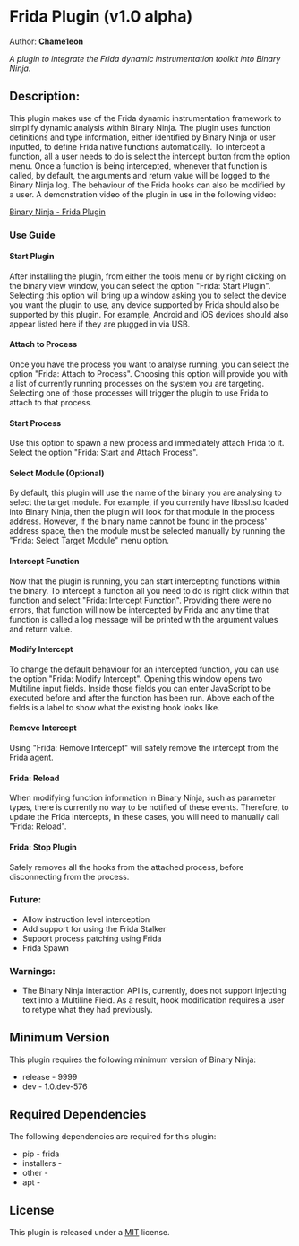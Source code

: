 # Frida Plugin (v1.0 alpha)
Author: **Chame1eon**

_A plugin to integrate the Frida dynamic instrumentation toolkit into Binary Ninja._

## Description:

This plugin makes use of the Frida dynamic instrumentation framework to simplify dynamic analysis within Binary Ninja. The plugin uses function definitions and type information, either identified by Binary Ninja or user inputted, to define Frida native functions automatically. To intercept a function, all a user needs to do is select the intercept button from the option menu. Once a function is being intercepted, whenever that function is called, by default, the arguments and return value will be logged to the Binary Ninja log. The behaviour of the Frida hooks can also be modified by a user. A demonstration video of the plugin in use in the following video:

[Binary Ninja - Frida Plugin](http://sendvid.com/vw7froy5)


### Use Guide

#### Start Plugin

After installing the plugin, from either the tools menu or by right clicking on the binary view window, you can select the option "Frida: Start Plugin". Selecting this option will bring up a window asking you to select the device you want the plugin to use, any device supported by Frida should also be supported by this plugin. For example, Android and iOS devices should also appear listed here if they are plugged in via USB.

#### Attach to Process

Once you have the process you want to analyse running, you can select the option "Frida: Attach to Process". Choosing this option will provide you with a list of currently running processes on the system you are targeting. Selecting one of those processes will trigger the plugin to use Frida to attach to that process.

#### Start Process

Use this option to spawn a new process and immediately attach Frida to it. Select the option "Frida: Start and Attach Process".

#### Select Module (Optional)

By default, this plugin will use the name of the binary you are analysing to select the target module. For example, if you currently have libssl.so loaded into Binary Ninja, then the plugin will look for that module in the process address. However, if the binary name cannot be found in the process' address space, then the module must be selected manually by running the "Frida: Select Target Module" menu option.

#### Intercept Function

Now that the plugin is running, you can start intercepting functions within the binary. To intercept a function all you need to do is right click within that function and select "Frida: Intercept Function". Providing there were no errors, that function will now be intercepted by Frida and any time that function is called a log message will be printed with the argument values and return value.

#### Modify Intercept

To change the default behaviour for an intercepted function, you can use the option "Frida: Modify Intercept". Opening this window opens two Multiline input fields. Inside those fields you can enter JavaScript to be executed before and after the function has been run. Above each of the fields is a label to show what the existing hook looks like.

#### Remove Intercept

Using "Frida: Remove Intercept" will safely remove the intercept from the Frida agent.

#### Frida: Reload

When modifying function information in Binary Ninja, such as parameter types, there is currently no way to be notified of these events. Therefore, to update the Frida intercepts, in these cases, you will need to manually call "Frida: Reload".

#### Frida: Stop Plugin

Safely removes all the hooks from the attached process, before disconnecting from the process.


### Future:
* Allow instruction level interception
* Add support for using the Frida Stalker
* Support process patching using Frida
* Frida Spawn

### Warnings:
* The Binary Ninja interaction API is, currently, does not support injecting text into a Multiline Field. As a result, hook modification requires a user to retype what they had previously.

## Minimum Version

This plugin requires the following minimum version of Binary Ninja:

 * release - 9999
 * dev - 1.0.dev-576


## Required Dependencies

The following dependencies are required for this plugin:

 * pip - frida
 * installers - 
 * other - 
 * apt - 


## License

This plugin is released under a [MIT](LICENSE) license.


